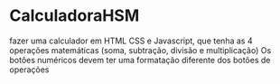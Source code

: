 # CalculadoraHSM
fazer uma calculador em HTML CSS e Javascript, que tenha as 4 operações matemáticas (soma, subtração, divisão e multiplicação) Os botôes numéricos devem ter uma formatação diferente dos botôes de operações
